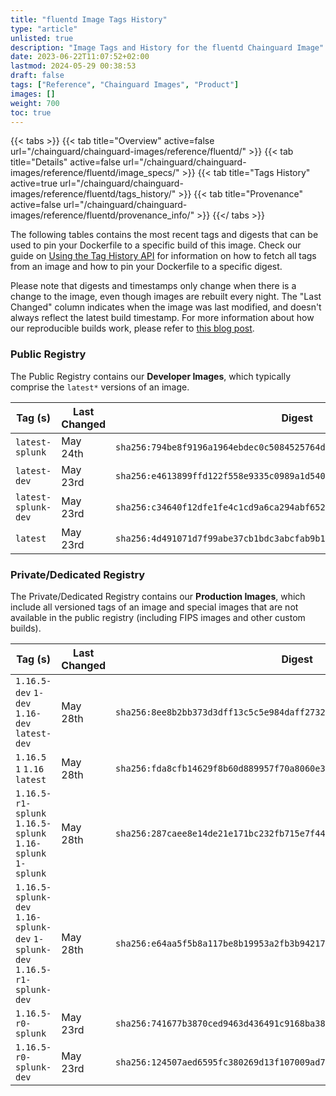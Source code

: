 ```yaml
---
title: "fluentd Image Tags History"
type: "article"
unlisted: true
description: "Image Tags and History for the fluentd Chainguard Image"
date: 2023-06-22T11:07:52+02:00
lastmod: 2024-05-29 00:38:53
draft: false
tags: ["Reference", "Chainguard Images", "Product"]
images: []
weight: 700
toc: true
---
```


{{< tabs >}}
{{< tab title="Overview" active=false url="/chainguard/chainguard-images/reference/fluentd/" >}}
{{< tab title="Details" active=false url="/chainguard/chainguard-images/reference/fluentd/image_specs/" >}}
{{< tab title="Tags History" active=true url="/chainguard/chainguard-images/reference/fluentd/tags_history/" >}}
{{< tab title="Provenance" active=false url="/chainguard/chainguard-images/reference/fluentd/provenance_info/" >}}
{{</ tabs >}}

The following tables contains the most recent tags and digests that can be used to pin your Dockerfile to a specific build of this image. Check our guide on [Using the Tag History API](/chainguard/chainguard-images/using-the-tag-history-api/) for information on how to fetch all tags from an image and how to pin your Dockerfile to a specific digest.

Please note that digests and timestamps only change when there is a change to the image, even though images are rebuilt every night. The "Last Changed" column indicates when the image was last modified, and doesn't always reflect the latest build timestamp. For more information about how our reproducible builds work, please refer to [this blog post](https://www.chainguard.dev/unchained/reproducing-chainguards-reproducible-image-builds).

### Public Registry
The Public Registry contains our **Developer Images**, which typically comprise the `latest*` versions of an image.

| Tag (s)              | Last Changed | Digest                                                                    |
|----------------------|--------------|---------------------------------------------------------------------------|
|  `latest-splunk`     | May 24th     | `sha256:794be8f9196a1964ebdec0c5084525764d2628fb14d939bbc8760f2da289cc71` |
|  `latest-dev`        | May 23rd     | `sha256:e4613899ffd122f558e9335c0989a1d5406b9d481aaa84644573653e24c9e752` |
|  `latest-splunk-dev` | May 23rd     | `sha256:c34640f12dfe1fe4c1cd9a6ca294abf6520fc2f0b067f1a3c8642fcf1eee6a91` |
|  `latest`            | May 23rd     | `sha256:4d491071d7f99abe37cb1bdc3abcfab9b12339be0a19b316b3132bb100d6d513` |


### Private/Dedicated Registry
The Private/Dedicated Registry contains our **Production Images**, which include all versioned tags of an image and special images that are not available in the public registry (including FIPS images and other custom builds).

| Tag (s)                                                                      | Last Changed | Digest                                                                    |
|------------------------------------------------------------------------------|--------------|---------------------------------------------------------------------------|
|  `1.16.5-dev` `1-dev` `1.16-dev` `latest-dev`                                | May 28th     | `sha256:8ee8b2bb373d3dff13c5c5e984daff27320f128d200877dc35be9238794a4650` |
|  `1.16.5` `1` `1.16` `latest`                                                | May 28th     | `sha256:fda8cfb14629f8b60d889957f70a8060e361f3f5328b94c2697ce45e6125ccf2` |
|  `1.16.5-r1-splunk` `1.16.5-splunk` `1.16-splunk` `1-splunk`                 | May 28th     | `sha256:287caee8e14de21e171bc232fb715e7f441fe31edac58574129222d69f845ed8` |
|  `1.16.5-splunk-dev` `1.16-splunk-dev` `1-splunk-dev` `1.16.5-r1-splunk-dev` | May 28th     | `sha256:e64aa5f5b8a117be8b19953a2fb3b94217d2051a73e6d45c16010bf9d0da86fe` |
|  `1.16.5-r0-splunk`                                                          | May 23rd     | `sha256:741677b3870ced9463d436491c9168ba3861acc2f66fb6e4d469418bde6e670a` |
|  `1.16.5-r0-splunk-dev`                                                      | May 23rd     | `sha256:124507aed6595fc380269d13f107009ad72fe0fc20ad31dad9b531a7da1f157f` |

